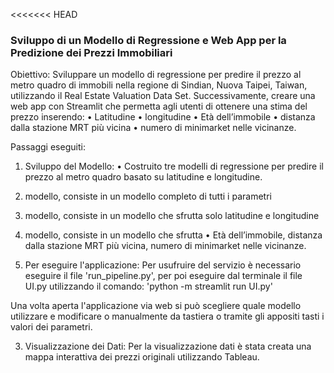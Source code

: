 <<<<<<< HEAD
### Sviluppo di un Modello di Regressione e Web App per la Predizione dei Prezzi Immobiliari
Obiettivo:
Sviluppare un modello di regressione per predire il prezzo al metro quadro di immobili nella regione di Sindian, Nuova Taipei, Taiwan, utilizzando il Real Estate Valuation Data Set. Successivamente, creare una web app con Streamlit che permetta agli utenti di ottenere una stima del prezzo inserendo:
• Latitudine 
• longitudine
• Età dell’immobile 
• distanza dalla stazione MRT più vicina 
• numero di minimarket nelle vicinanze.

Passaggi eseguiti:
1. Sviluppo del Modello:
• Costruito tre modelli di regressione per predire il prezzo al metro quadro basato su latitudine e longitudine.
 1. modello, consiste in un modello completo di tutti i parametri
 2. modello, consiste in un modello che sfrutta solo latitudine e longitudine
 3. modello, consiste in un modello che sfrutta • Età dell’immobile, distanza dalla stazione MRT più vicina, numero di minimarket nelle vicinanze.

2. Per eseguire l'applicazione:
Per usufruire del servizio è necessario eseguire il file 'run_pipeline.py', per poi eseguire dal terminale il file UI.py utilizzando il comando: 'python -m streamlit run UI.py'

Una volta aperta l'applicazione via web si può scegliere quale modello utilizzare e modificare o manualmente da tastiera o tramite gli appositi tasti i valori dei parametri. 


3. Visualizzazione dei Dati:
Per la visualizzazione dati è stata creata una mappa interattiva dei prezzi originali utilizzando Tableau.

